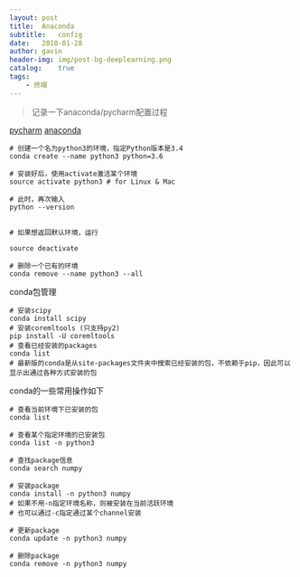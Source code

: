 ```yaml
---
layout: post
title:  Anaconda
subtitle:   config
date:   2018-01-28
author: gavin
header-img: img/post-bg-deeplearning.png
catalog:    true
tags:
    - 终端
---
```


>记录一下anaconda/pycharm配置过程

[pycharm](https://www.jetbrains.com/pycharm/download/#section=mac)
[anaconda](https://www.anaconda.com/download/#macos)

```
# 创建一个名为python3的环境，指定Python版本是3.4
conda create --name python3 python=3.6

# 安装好后，使用activate激活某个环境
source activate python3 # for Linux & Mac

# 此时，再次输入
python --version


# 如果想返回默认环境，运行

source deactivate

# 删除一个已有的环境
conda remove --name python3 --all

```

conda包管理

```
# 安装scipy
conda install scipy
# 安装coremltools (只支持py2)
pip install -U coremltools
# 查看已经安装的packages
conda list
# 最新版的conda是从site-packages文件夹中搜索已经安装的包，不依赖于pip，因此可以显示出通过各种方式安装的包

```

conda的一些常用操作如下

```
# 查看当前环境下已安装的包
conda list

# 查看某个指定环境的已安装包
conda list -n python3

# 查找package信息
conda search numpy

# 安装package
conda install -n python3 numpy
# 如果不用-n指定环境名称，则被安装在当前活跃环境
# 也可以通过-c指定通过某个channel安装

# 更新package
conda update -n python3 numpy

# 删除package
conda remove -n python3 numpy

```
